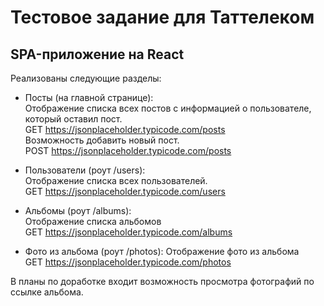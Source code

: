 # Тестовое задание для Таттелеком

## SPA-приложение на React

Реализованы следующие разделы:  
    
  - Посты (на главной странице):  
  Отображение списка всех постов с информацией о пользователе, который оставил пост.  
    GET https://jsonplaceholder.typicode.com/posts  
  Возможность добавить новый пост.  
    POST https://jsonplaceholder.typicode.com/posts  
	
  - Пользователи (роут /users):  
  Отображение списка всех пользователей.  
    GET https://jsonplaceholder.typicode.com/users  

  - Альбомы (роут /albums):  
  Отображение списка альбомов  
  GET https://jsonplaceholder.typicode.com/albums  
  
  - Фото из альбома (роут /photos): 
  Отображение фото из альбома  
  GET https://jsonplaceholder.typicode.com/photos  
  
  
В планы по доработке входит возможность просмотра фотографий по ссылке альбома.
  
  